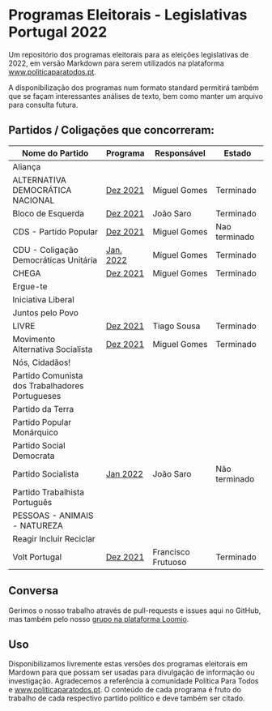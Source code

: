 # Programas Eleitorais - Legislativas Portugal 2022

Um repositório dos programas eleitorais para as eleições legislativas de 2022, em versão Markdown para serem utilizados na plataforma www.politicaparatodos.pt.

A disponibilização dos programas num formato standard permitirá também que se façam interessantes análises de texto, bem como manter um arquivo para consulta futura.

## Partidos / Coligaçōes que concorreram:

| Nome do Partido| Programa | Responsável | Estado |
|---|---|---| --- |
| Aliança | | | |
| ALTERNATIVA DEMOCRÁTICA NACIONAL | [Dez 2021](https://adn.com.pt/programa-eleitoral/) | Miguel Gomes | Terminado |
| Bloco de Esquerda | [Dez 2021](https://programa2022.bloco.org/wp-content/uploads/2021/12/Programa-a-cores-com-pa%CC%81gina-dupla.pdf) | João Saro | Terminado |
| CDS - Partido Popular |  [Dez 2021](https://b0aeab40-c635-4353-910b-6aa274f66d8c.filesusr.com/ugd/f15fb0_85a52867a3a143609c0f22c368b00fb4.pdf)  | Miguel Gomes | Nao terminado |
| CDU - Coligação Democráticas Unitária | [Jan. 2022](https://www.cdu.pt/2022/compromisso-eleitoral-do-pcp) | Miguel Gomes| Terminado |
| CHEGA | [Dez 2021](https://partidochega.pt/programa-eleitoral-legislativas-2022/) | Miguel Gomes | Terminado |
| Ergue-te | | | |
| Iniciativa Liberal |  |  | |
| Juntos pelo Povo |  | | |
| LIVRE | [Dez 2021](https://partidolivre.pt/wp-content/uploads/2021/12/Programa_Eleitoral_2022.pdf) | Tiago Sousa | Terminado |
| Movimento Alternativa Socialista | [Dez 2021](https://drive.google.com/file/d/14pppABeQhmWhtgDB3ixiS6ntmkRDFyE-/view?usp=sharing) | Miguel Gomes | Terminado |
| Nós, Cidadãos! |  |  | |
| Partido Comunista dos Trabalhadores Portugueses |  |  | |
| Partido da Terra  |  |  | |
| Partido Popular Monárquico | | | |
| Partido Social Democrata |  |  | |
| Partido Socialista | [Jan 2022](https://programa.antoniocosta2022.pt/programa/Programa-Eleitoral-PS2022.pdf) | João Saro | Não terminado |
| Partido Trabalhista Português  |  |    | |
| PESSOAS - ANIMAIS - NATUREZA |  |  | |
| Reagir Incluir Reciclar |  |  | |
| Volt Portugal | [Dez 2021](https://assets.volteuropa.org/2021-12/Volt_Portugal-Programa_Politico.pdf) | Francisco Frutuoso | Terminado |

## Conversa

Gerimos o nosso trabalho através de pull-requests e issues aqui no GitHub, mas também pelo nosso [grupo na plataforma Loomio](https://www.loomio.org/d/LxtvTelP/programas-em-markdown).

## Uso

Disponibilizamos livremente estas versões dos programas eleitorais em Mardown para que possam ser usadas para divulgação de informação ou investigação. Agradecemos a referência à comunidade Política Para Todos e www.politicaparatodos.pt. O conteúdo de cada programa é fruto do trabalho de cada respectivo partido político e deve também ser citado.
